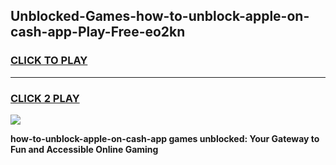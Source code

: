 
## Unblocked-Games-how-to-unblock-apple-on-cash-app-Play-Free-eo2kn
<h3>
<a href="https://premium76.site?title=how-to-unblock-apple-on-cash-app&ref=23A">CLICK TO PLAY</a></h3>
<hr>

<h3>
<a href="https://premium76.site?title=how-to-unblock-apple-on-cash-app&ref=23A">CLICK 2 PLAY</a>
  
</h3>

<a href="https://premium76.site?title=how-to-unblock-apple-on-cash-app&ref=23A"><img src="https://clearcache.store/games.png"></a>


**how-to-unblock-apple-on-cash-app games unblocked: Your Gateway to Fun and Accessible Online Gaming**
